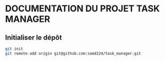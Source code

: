 # DOCUMENTATION DU PROJET TASK MANAGER

## Initialiser le dépôt

```bash
git init
git remote add origin git@github.com:samd224/task_manager.git
```
